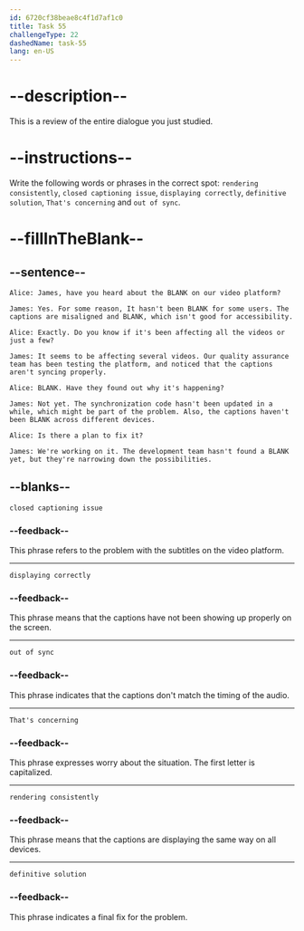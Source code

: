 ```yaml
---
id: 6720cf38beae8c4f1d7af1c0
title: Task 55
challengeType: 22
dashedName: task-55
lang: en-US
---
```


<!-- REVIEW -->

# --description--

This is a review of the entire dialogue you just studied.

# --instructions--

Write the following words or phrases in the correct spot: `rendering consistently`, `closed captioning issue`, `displaying correctly`, `definitive solution`, `That's concerning` and `out of sync`.

# --fillInTheBlank--

## --sentence--

`Alice: James, have you heard about the BLANK on our video platform?`

`James: Yes. For some reason, It hasn't been BLANK for some users. The captions are misaligned and BLANK, which isn't good for accessibility.`

`Alice: Exactly. Do you know if it's been affecting all the videos or just a few?`

`James: It seems to be affecting several videos. Our quality assurance team has been testing the platform, and noticed that the captions aren't syncing properly.`

`Alice: BLANK. Have they found out why it's happening?`

`James: Not yet. The synchronization code hasn't been updated in a while, which might be part of the problem. Also, the captions haven't been BLANK across different devices.`

`Alice: Is there a plan to fix it?`

`James: We're working on it. The development team hasn't found a BLANK yet, but they're narrowing down the possibilities.`

## --blanks--

`closed captioning issue`

### --feedback--

This phrase refers to the problem with the subtitles on the video platform.

---

`displaying correctly`

### --feedback--

This phrase means that the captions have not been showing up properly on the screen.

---

`out of sync`

### --feedback--

This phrase indicates that the captions don't match the timing of the audio.

---

`That's concerning`

### --feedback--

This phrase expresses worry about the situation. The first letter is capitalized.

---

`rendering consistently`

### --feedback--

This phrase means that the captions are displaying the same way on all devices.

---

`definitive solution`

### --feedback--

This phrase indicates a final fix for the problem.
